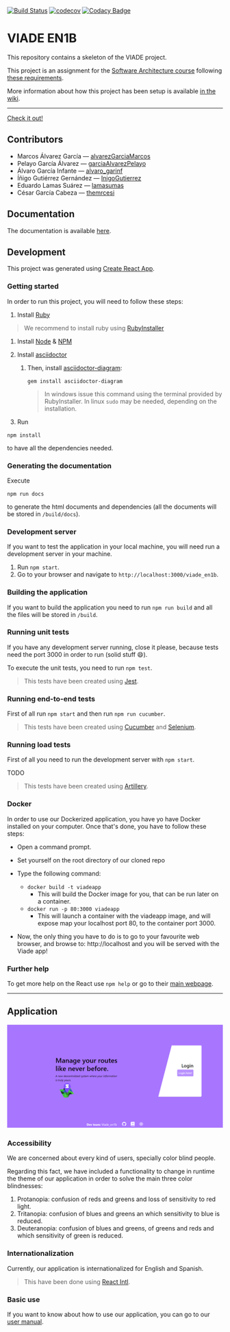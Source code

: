 [![Build Status](https://travis-ci.org/Arquisoft/viade_en1b.svg?branch=master)](https://travis-ci.org/Arquisoft/viade_en1b)
[![codecov](https://codecov.io/gh/Arquisoft/viade_en1b/branch/master/graph/badge.svg)](https://codecov.io/gh/Arquisoft/viade_en1b)
[![Codacy Badge](https://api.codacy.com/project/badge/Grade/eb242ef1364d43c4b134aa6b65acd970)](https://www.codacy.com/gh/Arquisoft/viade_en1b?utm_source=github.com&utm_medium=referral&utm_content=Arquisoft/viade_en1b&utm_campaign=Badge_Grade)

# VIADE EN1B

This repository contains a skeleton of the VIADE project.

This project is an assignment for the [Software Architecture course](https://arquisoft.github.io/) following [these requirements](https://labra.solid.community/public/SoftwareArchitecture/AssignmentDescription/).

More information about how this project has been setup is available [in the wiki](https://github.com/Arquisoft/viade_en1b/wiki).

---

[Check it out!](https://arquisoft.github.io/viade_en1b/)

## Contributors

- Marcos Álvarez García — [alvarezGarciaMarcos](https://github.com/alvarezGarciaMarcos)
- Pelayo García Álvarez — [garciaAlvarezPelayo](https://github.com/garciaAlvarezPelayo)
- Álvaro García Infante — [alvaro_garinf](https://github.com/alvarogarinf)
- Íñigo Gutiérrez Gernández — [InigoGutierrez](https://github.com/InigoGutierrez)
- Eduardo Lamas Suárez — [lamasumas](https://github.com/lamasumas)
- César García Cabeza — [themrcesi](https://github.com/themrcesi)

## Documentation

The documentation is available [here](https://arquisoft.github.io/viade_en1b/docs).

## Development

This project was generated using [Create React App](https://create-react-app.dev/).

### Getting started

In order to run this project, you will need to follow these steps:

1. Install [Ruby](https://www.ruby-lang.org/es/)

> We recommend to install ruby using [RubyInstaller](https://rubyinstaller.org/)

1. Install [Node](https://nodejs.org/) & [NPM](https://www.npmjs.com/)

1. Install [asciidoctor](https://asciidoctor.org/)

   1. Then, install [asciidoctor-diagram](https://asciidoctor.org/docs/asciidoctor-diagram/):
      ```shell
      gem install asciidoctor-diagram
      ```
      > In windows issue this command using the terminal provided by RubyInstaller. In linux `sudo` may be needed, depending on the installation.

1. Run

```shell
npm install
```

to have all the dependencies needed.

### Generating the documentation

Execute

```shell
npm run docs
```

to generate the html documents and dependencies (all the documents will be stored in `/build/docs`).

### Development server

If you want to test the application in your local machine, you will need run a development server in your machine.

1. Run `npm start`.
2. Go to your browser and navigate to `http://localhost:3000/viade_en1b`.

### Building the application

If you want to build the application you need to run `npm run build` and all the files will be stored in `/build`.

### Running unit tests

If you have any development server running, close it please, because tests need the port 3000 in order to run (solid stuff :smile:).

To execute the unit tests, you need to run `npm test`.

> This tests have been created using [Jest](https://jestjs.io/).

### Running end-to-end tests

First of all run `npm start` and then run `npm run cucumber`.

> This tests have been created using [Cucumber](https://cucumber.io/) and [Selenium](https://www.selenium.dev/).

### Running load tests

First of all you need to run the development server with `npm start`.

TODO

> This tests have been created using [Artillery](https://artillery.io/).

### Docker

In order to use our Dockerized application, you have yo have Docker installed on your computer. Once that's done, you have to follow these steps:

- Open a command prompt.
- Set yourself on the root directory of our cloned repo
- Type the following command:

  - `docker build -t viadeapp`
    - This will build the Docker image for you, that can be run later on a container.
  - `docker run -p 80:3000 viadeapp`
    - This will launch a container with the viadeapp image, and will expose map your localhost port 80, to the container port 3000.

- Now, the only thing you have to do is to go to your favourite web browser, and browse to: http://localhost and you will be served with the Viade app!

### Further help

To get more help on the React use `npm help` or go to their [main webpage](https://es.reactjs.org/).

---

## Application

![mainApp](public/mainApp.png)

### Accessibility

We are concerned about every kind of users, specially color blind people.

Regarding this fact, we have included a functionality to change in runtime the theme of our application in order to solve the main three color blindnesses:

1. Protanopia: confusion of reds and greens and loss of sensitivity to red light.
2. Tritanopia: confusion of blues and greens an which sensitivity to blue is reduced.
3. Deuteranopia: confusion of blues and greens, of greens and reds and which sensitivity of green is reduced.

### Internationalization

Currently, our application is internationalized for English and Spanish.

> This have been done using [React Intl](https://github.com/formatjs/react-intl).

### Basic use

If you want to know about how to use our application, you can go to our [user manual](https://lamasumas.github.io/Solid/).
